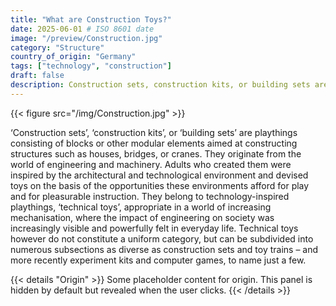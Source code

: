 ```yaml
---
title: "What are Construction Toys?"
date: 2025-06-01 # ISO 8601 date
image: "/preview/Construction.jpg"
category: "Structure"
country_of_origin: "Germany"
tags: ["technology", "construction"]
draft: false
description: Construction sets, construction kits, or building sets are...
---
```


{{< figure src="/img/Construction.jpg" >}}

‘Construction sets’, ‘construction kits’, or ‘building sets’ are playthings consisting of blocks or other modular elements aimed at constructing structures such as houses, bridges, or cranes. They originate from the world of engineering and machinery. Adults who created them were inspired by the architectural and technological environment and devised toys on the basis of the opportunities these environments afford for play and for pleasurable instruction. They belong to technology-inspired playthings, ‘technical toys’, appropriate in a world of increasing mechanisation, where the impact of engineering on society was increasingly visible and powerfully felt in everyday life. Technical toys however do not constitute a uniform category, but can be subdivided into numerous subsections as diverse as construction sets and toy trains – and more recently experiment kits and computer games, to name just a few. 

{{< details "Origin" >}}
Some placeholder content for origin. This panel is hidden by default but revealed when the user clicks.
{{< /details >}}

